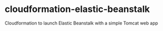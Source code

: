 # cloudformation-elastic-beanstalk
Cloudformation to launch Elastic Beanstalk with a simple Tomcat web app
